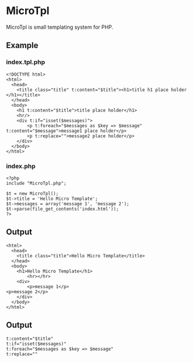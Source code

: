 # MicroTpl

MicroTpl is small templating system for PHP.

## Example
### index.tpl.php

	<!DOCTYPE html>
	<html>
	  <head>
		<title class="title" t:content="$title"><h1>title h1 place holder </h1></title>
	  </head>
	  <body>
		<h1 t:content="$title">title place holder</h1>
		<hr/>
		<div t:if="isset($messages)">
			<p t:foreach="$messages as $key => $message" t:content="$message">message1 place holder</p>
			<p t:replace="">message2 place holder</p>
		</div>
	  </body>
	</html>

### index.php

	<?php
	include "MicroTpl.php";

	$t = new MicroTpl();
	$t->title = 'Hello Micro Template';
	$t->messages = array('message 1', 'message 2');
	$t->parse(file_get_contents('index.html'));
    ?>

## Output

	<html>
	  <head>
		<title class="title">Hello Micro Template</title>
	  </head>
	  <body>
		<h1>Hello Micro Template</h1>
			<hr></hr>
		<div>
			<p>message 1</p>
	<p>message 2</p>
		</div>
	  </body>
	</html>
	
## Output

    t:content="$title"
	t:if="isset($messages)"	
	t:foreach="$messages as $key => $message"
	t:replace=""
